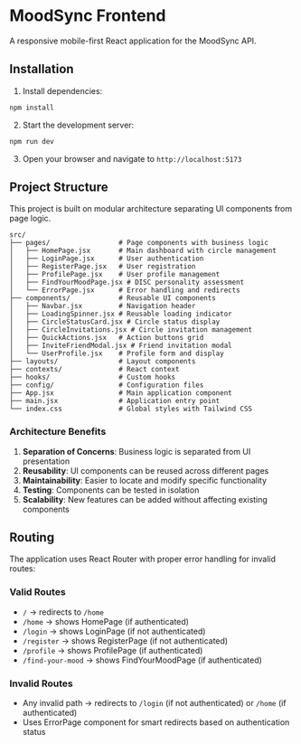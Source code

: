 # MoodSync Frontend

A responsive mobile-first React application for the MoodSync API.

## Installation

1. Install dependencies:

```bash
npm install
```

2. Start the development server:

```bash
npm run dev
```

3. Open your browser and navigate to `http://localhost:5173`

## Project Structure

This project is built on modular architecture separating UI components from page logic.

```
src/
├── pages/                 # Page components with business logic
│   ├── HomePage.jsx       # Main dashboard with circle management
│   ├── LoginPage.jsx      # User authentication
│   ├── RegisterPage.jsx   # User registration
│   ├── ProfilePage.jsx    # User profile management
│   ├── FindYourMoodPage.jsx # DISC personality assessment
│   └── ErrorPage.jsx      # Error handling and redirects
├── components/            # Reusable UI components
│   ├── Navbar.jsx         # Navigation header
│   ├── LoadingSpinner.jsx # Reusable loading indicator
│   ├── CircleStatusCard.jsx # Circle status display
│   ├── CircleInvitations.jsx # Circle invitation management
│   ├── QuickActions.jsx   # Action buttons grid
│   ├── InviteFriendModal.jsx # Friend invitation modal
│   └── UserProfile.jsx    # Profile form and display
├── layouts/               # Layout components
├── contexts/              # React context
├── hooks/                 # Custom hooks
├── config/                # Configuration files
├── App.jsx                # Main application component
├── main.jsx               # Application entry point
└── index.css              # Global styles with Tailwind CSS
```

### Architecture Benefits

1. **Separation of Concerns**: Business logic is separated from UI presentation
2. **Reusability**: UI components can be reused across different pages
3. **Maintainability**: Easier to locate and modify specific functionality
4. **Testing**: Components can be tested in isolation
5. **Scalability**: New features can be added without affecting existing components

## Routing

The application uses React Router with proper error handling for invalid routes:

### Valid Routes

- `/` → redirects to `/home`
- `/home` → shows HomePage (if authenticated)
- `/login` → shows LoginPage (if not authenticated)
- `/register` → shows RegisterPage (if not authenticated)
- `/profile` → shows ProfilePage (if authenticated)
- `/find-your-mood` → shows FindYourMoodPage (if authenticated)

### Invalid Routes

- Any invalid path → redirects to `/login` (if not authenticated) or `/home` (if authenticated)
- Uses ErrorPage component for smart redirects based on authentication status
